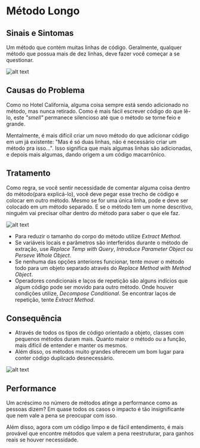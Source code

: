 # Método Longo
## Sinais e Sintomas
Um método que contém muitas linhas de código. Geralmente, qualquer método que possua mais de dez linhas, deve fazer você começar a se questionar.

![alt text](https://sourcemaking.com/images/refactoring-illustrations/2x/long-method-1.png)

## Causas do Problema
Como no Hotel California, alguma coisa sempre está sendo adicionado no método, mas nunca retirado. Como é mais fácil escrever código do que lê-lo, este _"smell"_ permanece silencioso até que o método se torne feio e grande.

Mentalmente, é mais difícil criar um novo método do que adicionar código em um já existente: "Mas é só duas linhas, não é necessário criar um método pra isso...". Isso significa que mais algumas linhas são adicionadas, e depois mais algumas, dando origem a um código macarrônico.

## Tratamento
Como regra, se você sentir necessidade de comentar alguma coisa dentro do método(para explicá-lo), você deve pegar esse trecho de código e colocar em outro método. Mesmo se for uma única linha, pode e deve ser colocado em um método separado. E se o método tem um nome descritivo, ninguém vai precisar olhar dentro do método para saber o que ele faz.

![alt text](https://sourcemaking.com/images/refactoring-illustrations/2x/long-method-2.png)

* Para reduzir o tamanho do corpo do método utilize _Extract Method_.
* Se variáveis locais e parâmetros são interferidos durante o método de extração, use _Replace Temp with Query_, _Introduce Parameter Object_ ou _Perseve Whole Object_.
* Se nenhuma das opções anteriores funcionar, tente mover o método todo para um objeto separado através do _Replace Method with Method Object_.
* Operadores condicionais e laços de repetição são alguns indícios que algum código pode ser movido para outro método. Onde houver condições utilize, _Decompose Conditional_. Se encontrar laços de repetição, tente  _Extract Method_.

## Consequência
* Através de todos os tipos de código orientado a objeto, classes com pequenos métodos duram mais. Quanto maior o método ou a função, mais difícil de entender e manter os mesmos.
* Além disso, os métodos muito grandes oferecem um bom lugar para conter código duplicado desnecessário.

![alt text](https://sourcemaking.com/images/refactoring-illustrations/2x/long-method-3.png)

## Performance
Um acréscimo no número de métodos atinge a performance como as pessoas dizem? Em quase todos os casos o impacto é tão insignificante que nem vale a pena se preocupar com isso.

Além disso, agora com um código limpo e de fácil entendimento, é mais provável que encontre métodos que valem a pena reestruturar, para ganhos reais se houver necessidade.
